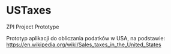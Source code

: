 # USTaxes
ZPI Project Prototype

Prototyp aplikacji do obliczania podatków w USA, na podstawie:
https://en.wikipedia.org/wiki/Sales_taxes_in_the_United_States
